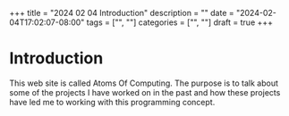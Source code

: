 +++
title = "2024 02 04 Introduction"
description = ""
date = "2024-02-04T17:02:07-08:00"
tags = ["", ""]
categories = ["", ""]
draft = true
+++
# Introduction

This web site is called Atoms Of Computing.  The purpose is to talk about some of the projects I have worked on in the past and how these projects have led me to working with this programming concept.